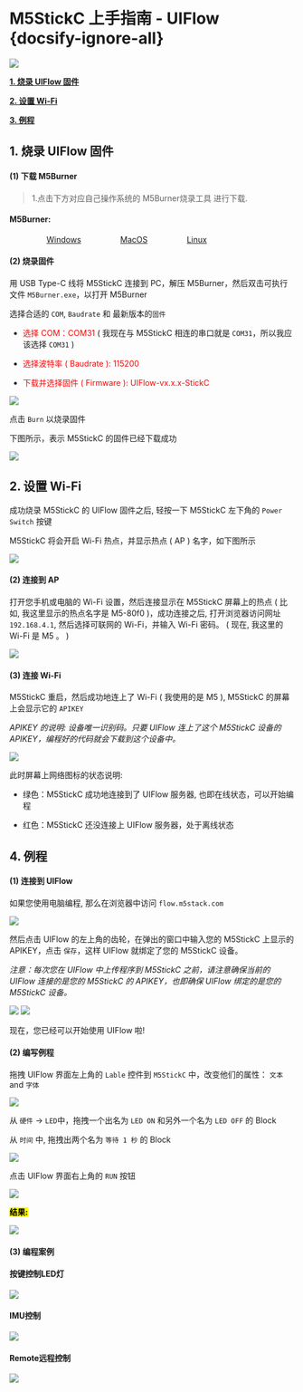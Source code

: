# M5StickC 上手指南 - UIFlow {docsify-ignore-all}

<img src="assets/img/getting_started_pics/m5stickc/m5stickc_06.png">

**[1. 烧录 UIFlow 固件](#_1-烧录-UIFlow-固件)**

**[2. 设置 Wi-Fi](#_2-设置-Wi-Fi)**

**[3. 例程](#_3-例程)**

## 1. 烧录 UIFlow 固件

#### (1) 下载 M5Burner

>1.点击下方对应自己操作系统的 M5Burner烧录工具 进行下载.

<div class="link">
 <h4><span>M5Burner:</span></h4>
    <p>
    <a href="https://m5stack.oss-cn-shenzhen.aliyuncs.com/resource/software/M5Burner.zip" target="_blank" rel="noopener noreferrer"><img src="https://cdn.shopify.com/s/files/1/0056/7689/2250/files/windows_89cc6ea0-2a3c-4327-97e5-8f51f448c38b_icon.png?v=1557026574" alt="">Windows</a>
    <a href="https://m5stack.oss-cn-shenzhen.aliyuncs.com/resource/software/M5Burner_MacOS.zip" target="_blank" rel="noopener noreferrer"><img src="https://cdn.shopify.com/s/files/1/0056/7689/2250/files/mac_large.png?v=1557026570" alt="">MacOS</a>
    <a href="https://m5stack.oss-cn-shenzhen.aliyuncs.com/resource/software/M5Burner_Linux.zip" target="_blank" rel="noopener noreferrer"><img src="https://cdn.shopify.com/s/files/1/0056/7689/2250/files/linux_icon.png?v=1557026584" alt="">Linux</a></p>
</div>



#### (2) 烧录固件

用 USB Type-C 线将 M5StickC 连接到 PC，解压 M5Burner，然后双击可执行文件 `M5Burner.exe`，以打开 M5Burner

选择合适的 `COM`, `Baudrate` 和 最新版本的`固件`

* <font color="red">选择 COM：COM31</font> ( 我现在与 M5StickC 相连的串口就是 `COM31`，所以我应该选择 `COM31` )

* <font color="red">选择波特率 ( Baudrate ): 115200</font>

* <font color="red">下载并选择固件 ( Firmware ): UIFlow-vx.x.x-StickC</font>

<img src="assets/img/getting_started_pics/m5stickc/qs_uiflow/qs_uiflow_01.png">


点击 `Burn` 以烧录固件

下图所示，表示 M5StickC 的固件已经下载成功

<img src="assets/img/getting_started_pics/m5stickc/qs_uiflow/qs_uiflow_02.png">

## 2. 设置 Wi-Fi 

成功烧录 M5StickC 的 UIFlow 固件之后, 轻按一下 M5StickC 左下角的 `Power Switch` 按键

M5StickC 将会开启 Wi-Fi 热点，并显示热点 ( AP ) 名字，如下图所示

<img src="assets/img/getting_started_pics/m5stickc/qs_uiflow/qs_uiflow_03.png">

#### (2) 连接到 AP

打开您手机或电脑的 Wi-Fi 设置，然后连接显示在 M5StickC 屏幕上的热点 ( 比如, 我这里显示的热点名字是 M5-80f0 )，成功连接之后, 打开浏览器访问网址 `192.168.4.1`, 然后选择可联网的 Wi-Fi，并输入 Wi-Fi 密码。 ( 现在, 我这里的 Wi-Fi 是 M5 。 )

<img src="assets/img/getting_started_pics/m5stickc/qs_uiflow/qs_uiflow_04.png">

#### (3) 连接 Wi-Fi

M5StickC 重启，然后成功地连上了 Wi-Fi ( 我使用的是 M5 ), M5StickC 的屏幕上会显示它的 `APIKEY`

*APIKEY 的说明: 设备唯一识别码。只要 UIFlow 连上了这个 M5StickC 设备的 APIKEY，编程好的代码就会下载到这个设备中。*

<img src="assets/img/getting_started_pics/m5stickc/qs_uiflow/qs_uiflow_05.png">

此时屏幕上网络图标的状态说明:

* 绿色：M5StickC 成功地连接到了 UIFlow 服务器, 也即在线状态，可以开始编程

* 红色：M5StickC 还没连接上 UIFlow 服务器，处于离线状态

## 4. 例程

#### (1) 连接到 UIFlow

如果您使用电脑编程, 那么在浏览器中访问 `flow.m5stack.com` 

<img src="assets/img/getting_started_pics/m5stickc/qs_uiflow/qs_uiflow_06.png">

然后点击 UIFlow 的左上角的齿轮，在弹出的窗口中输入您的 M5StickC 上显示的 APIKEY，点击 `保存`，这样 UIFlow 就绑定了您的 M5StickC 设备。

*注意：每次您在 UIFlow 中上传程序到 M5StickC 之前，请注意确保当前的 UIFlow 连接的是您的 M5StickC 的 APIKEY，也即确保 UIFlow 绑定的是您的 M5StickC 设备。*

<img src="assets/img/getting_started_pics/m5stack_core/get_started_with_uiflow/click_for_apikey.png">

<img src="assets/img/getting_started_pics/m5stickc/qs_uiflow/qs_uiflow_07.png">

现在，您已经可以开始使用 UIFlow 啦!

#### (2) 编写例程

拖拽 UIFlow 界面左上角的 `Lable` 控件到 `M5StickC` 中，改变他们的属性： `文本` and `字体`

<img src="assets/img/getting_started_pics/m5stickc/qs_uiflow/qs_uiflow_10.png">

从 `硬件` -> `LED`中，拖拽一个出名为 `LED ON` 和另外一个名为 `LED OFF` 的 Block

从 `时间` 中, 拖拽出两个名为 `等待 1 秒` 的 Block

<img src="assets/img/getting_started_pics/m5stickc/qs_uiflow/qs_uiflow_13.png">

点击 UIFlow 界面右上角的 `RUN` 按钮

<img src="assets/img/getting_started_pics/m5stickc/qs_uiflow/qs_uiflow_16.png">

<mark>**结果:**</mark>

<img src="assets/img/getting_started_pics/m5stickc/qs_uiflow/qs_uiflow_14.png">


#### (3) 编程案例

#### 按键控制LED灯

<img src="assets/img/getting_started_pics/m5stickc/qs_uiflow/Button_LED.jpg">

#### IMU控制

<img src="assets/img/getting_started_pics/m5stickc/qs_uiflow/IMU.jpg">

#### Remote远程控制

<img src="assets/img/getting_started_pics/m5stickc/qs_uiflow/Remote_LED.jpg" >






<!-- ## LED灯闪烁

<img src="assets/img/product_pics/1515/ap/ap_ap_01.jpg" width="30%" height="30%">

## 充电动画

<img src="assets/img/product_pics/1515/ap/ap_ap_01.jpg" width="30%" height="30%">

## RTC时钟

<img src="assets/img/product_pics/1515/ap/ap_ap_01.jpg" width="30%" height="30%">

## IMU控制

<img src="assets/img/product_pics/1515/ap/ap_ap_01.jpg" width="30%" height="30%">

## Remote远程控制

<img src="assets/img/product_pics/1515/ap/ap_ap_01.jpg" width="30%" height="30%">

## P2P远程通信

<img src="assets/img/product_pics/1515/ap/ap_ap_01.jpg" width="30%" height="30%"> -->



<style>

.link a{

    padding-left: 13%;

}

</style>